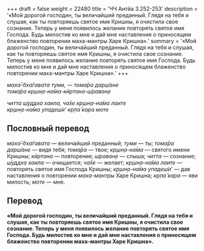 +++
draft = false
weight = 22480
title = 'ЧЧ Антйа 3.252-253'
description = '«Мой дорогой господин, ты величайший преданный. Глядя на тебя и слушая, как ты повторяешь святое имя Кришны, я очистила свое сознание. Теперь у меня появилось желание повторять святое имя Господа. Будь милостив ко мне и дай мне наставления о приносящем блаженство повторении маха-мантры Харе Кришна».'
summary = '«Мой дорогой господин, ты величайший преданный. Глядя на тебя и слушая, как ты повторяешь святое имя Кришны, я очистила свое сознание. Теперь у меня появилось желание повторять святое имя Господа. Будь милостив ко мне и дай мне наставления о приносящем блаженство повторении маха-мантры Харе Кришна».'
+++

_маха̄-бха̄гавата туми, — тома̄ра дарш́ане  
тома̄ра кр̣шн̣а-на̄ма-кӣртана-ш́раван̣е_

_читта ш́уддха хаила, ча̄хе кр̣шн̣а-на̄ма лаите  
кр̣шн̣а-на̄ма упадеш́и’ кр̣па̄ кара моте_

## Пословный перевод

_маха̄_\-_бха̄гавата_ — величайший преданный; _туми_ — ты; _тома̄ра_ _дарш́ане_ — видя тебя; _тома̄ра_ — твое; _кр̣шн̣а_\-_на̄ма_ — святого имени Кришны; _кӣртана_ — повторение; _ш́раван̣е_ — слыша; _читта_ — сознание; _ш́уддха_ _хаила_ — очищается; _ча̄хе_ — желает; _кр̣шн̣а_\-_на̄ма_ _лаите_ — повторять святое имя Господа Кришны; _кр̣шн̣а_\-_на̄ма_ _упадеш́и’_ — дав наставления о повторении _маха-мантры_ Харе Кришна; _кр̣па̄_ _кара_ — яви милость; _моте_ — мне.

## Перевод

**«Мой дорогой господин, ты величайший преданный. Глядя на тебя и слушая, как ты повторяешь святое имя Кришны, я очистила свое сознание. Теперь у меня появилось желание повторять святое имя Господа. Будь милостив ко мне и дай мне наставления о приносящем блаженство повторении маха-мантры Харе Кришна».**
